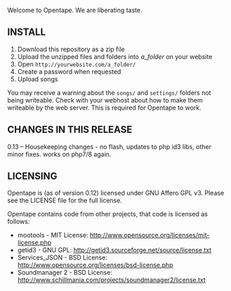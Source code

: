 Welcome to Opentape. We are liberating taste.

INSTALL
-------

1. Download this repository as a zip file
2. Upload the unzipped files and folders into _a_folder_ on your website
3. Open `http://yourwebsite.com/a_folder/`
4. Create a password when requested
5. Upload songs

You may receive a warning about the `songs/` and `settings/` folders not being writeable. Check with your webhost about how to make them writeable by the web server. This is required for Opentape to work.

CHANGES IN THIS RELEASE
-----------------------

0.13 – Housekeeping changes - no flash, updates to php id3 libs, other minor fixes. works on php7/8 again.

LICENSING
---------

Opentape is (as of version 0.12) licensed under GNU Affero GPL v3.  Please see the LICENSE file for the full license.

Opentape contains code from other projects, that code is licensed as follows:

* mootools - MIT License: http://www.opensource.org/licenses/mit-license.php
* getid3 - GNU GPL: http://getid3.sourceforge.net/source/license.txt
* Services_JSON - BSD License: http://www.opensource.org/licenses/bsd-license.php
* Soundmanager 2 - BSD License: http://www.schillmania.com/projects/soundmanager2/license.txt
